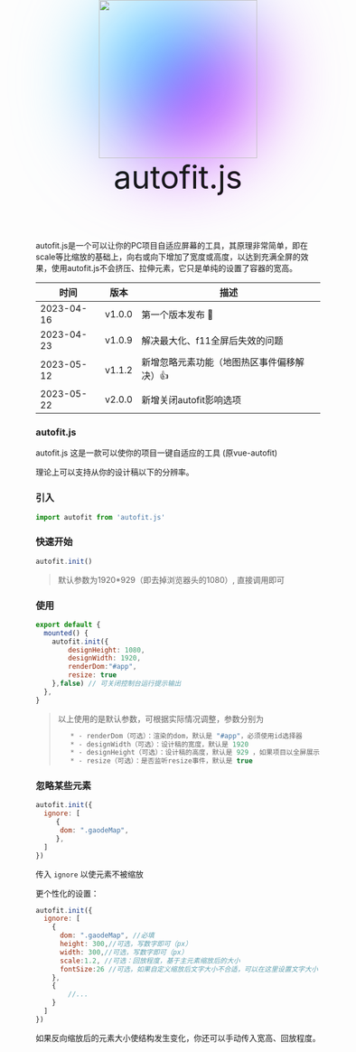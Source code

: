 <div  style='background-image: linear-gradient( -45deg, #bd34fe 50%, #47caff 50% ); filter: blur(72px);border-radius: 50%;width: 280px;height: 280px;position: absolute;top:0;left:50%;    transform: translateX(-50%);'>
</div>
<img src='https://raw.githubusercontent.com/995231030/autofit.js/master/autofit.png' style='width: 280px;height: 280px;position: absolute;top:0;left:50%;transform: translateX(-50%);' />

<div style='background:linear-gradient( -45deg, #bd34fe 50%, #47caff 50% );background: -webkit-linear-gradient( 120deg, #bd34fe 30%, #41d1ff );background-clip: text;-webkit-background-clip: text;   -webkit-text-fill-color:linear-gradient( -45deg, #bd34fe 50%, #47caff 50% );font-size:56px;position: absolute;top:280px;left:50%;transform: translateX(-50%);'>autofit.js</div>

<div  style='width: 280px;height: 360px;'></div>

autofit.js是一个可以让你的PC项目自适应屏幕的工具，其原理非常简单，即在scale等比缩放的基础上，向右或向下增加了宽度或高度，以达到充满全屏的效果，使用autofit.js不会挤压、拉伸元素，它只是单纯的设置了容器的宽高。




| 时间       | 版本   | 描述                                      |
| ---------- | ------ | ----------------------------------------- |
| 2023-04-16 | v1.0.0 | 第一个版本发布 🥳                          |
| 2023-04-23 | v1.0.9 | 解决最大化、f11全屏后失效的问题           |
| 2023-05-12 | v1.1.2 | 新增忽略元素功能（地图热区事件偏移解决）👍 |
| 2023-05-22 | v2.0.0 | 新增关闭autofit影响选项                   |



### autofit.js

autofit.js 这是一款可以使你的项目一键自适应的工具 (原vue-autofit)

理论上可以支持从你的设计稿以下的分辨率。

### 引入

```js
import autofit from 'autofit.js'
```

### 快速开始

```js
autofit.init()
```

> 默认参数为1920*929（即去掉浏览器头的1080）, 直接调用即可

### 使用

```js
export default {  
  mounted() {
	autofit.init({
        designHeight: 1080,
        designWidth: 1920,
        renderDom:"#app",
        resize: true
    },false) // 可关闭控制台运行提示输出
  },
}
```

> 以上使用的是默认参数，可根据实际情况调整，参数分别为
>
> ```js
>    * - renderDom（可选）：渲染的dom，默认是 "#app"，必须使用id选择器 
>    * - designWidth（可选）：设计稿的宽度，默认是 1920 
>    * - designHeight（可选）：设计稿的高度，默认是 929 ，如果项目以全屏展示，则可以设置为1080
>    * - resize（可选）：是否监听resize事件，默认是 true
> ```

### 忽略某些元素

```js
autofit.init({
  ignore: [
     { 
      dom: ".gaodeMap",
     },
  ]
})
```

传入 `ignore` 以使元素不被缩放

更个性化的设置：

```js
autofit.init({
  ignore: [
    {
      dom: ".gaodeMap", //必填
      height: 300,//可选，写数字即可（px）
      width: 300,//可选，写数字即可（px）
      scale:1.2, //可选：回放程度，基于主元素缩放后的大小
      fontSize:26 //可选，如果自定义缩放后文字大小不合适，可以在这里设置文字大小
    },
    {
        //...
    }
  ]
})
```

如果反向缩放后的元素大小使结构发生变化，你还可以手动传入宽高、回放程度。